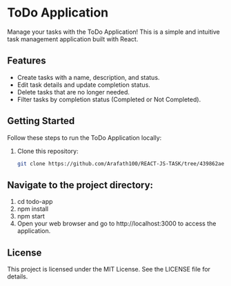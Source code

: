 # ToDo Application

Manage your tasks with the ToDo Application! This is a simple and intuitive task management application built with React.


## Features

- Create tasks with a name, description, and status.
- Edit task details and update completion status.
- Delete tasks that are no longer needed.
- Filter tasks by completion status (Completed or Not Completed).

## Getting Started

Follow these steps to run the ToDo Application locally:

1. Clone this repository:

   ```sh
   git clone https://github.com/Arafath100/REACT-JS-TASK/tree/439862ae0b85dc61b743f273d78f5ef7d5b6b591/REACT-JS-2/ToDo

## Navigate to the project directory:

1. cd todo-app
2. npm install
3. npm start
4. Open your web browser and go to http://localhost:3000 to access the application.

## License
This project is licensed under the MIT License. See the LICENSE file for details.

